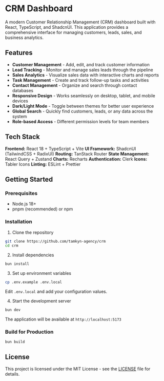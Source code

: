 # CRM Dashboard

A modern Customer Relationship Management (CRM) dashboard built with React, TypeScript, and ShadcnUI. This application provides a comprehensive interface for managing customers, leads, sales, and business analytics.

## Features

- **Customer Management** - Add, edit, and track customer information
- **Lead Tracking** - Monitor and manage sales leads through the pipeline
- **Sales Analytics** - Visualize sales data with interactive charts and reports
- **Task Management** - Create and track follow-up tasks and activities
- **Contact Management** - Organize and search through contact databases
- **Responsive Design** - Works seamlessly on desktop, tablet, and mobile devices
- **Dark/Light Mode** - Toggle between themes for better user experience
- **Global Search** - Quickly find customers, leads, or any data across the system
- **Role-based Access** - Different permission levels for team members

## Tech Stack

**Frontend:** React 18 + TypeScript + Vite
**UI Framework:** ShadcnUI (TailwindCSS + RadixUI)
**Routing:** TanStack Router
**State Management:** React Query + Zustand
**Charts:** Recharts
**Authentication:** Clerk
**Icons:** Tabler Icons
**Linting:** ESLint + Prettier

## Getting Started

### Prerequisites

- Node.js 18+
- pnpm (recommended) or npm

### Installation

1. Clone the repository

```bash
git clone https://github.com/tamkyn-agency/crm
cd crm
```

2. Install dependencies

```bash
bun install
```

3. Set up environment variables

```bash
cp .env.example .env.local
```

Edit `.env.local` and add your configuration values.

4. Start the development server

```bash
bun dev
```

The application will be available at `http://localhost:5173`

### Build for Production

```bash
bun build
```

## License

This project is licensed under the MIT License - see the [LICENSE](LICENSE) file for details.
